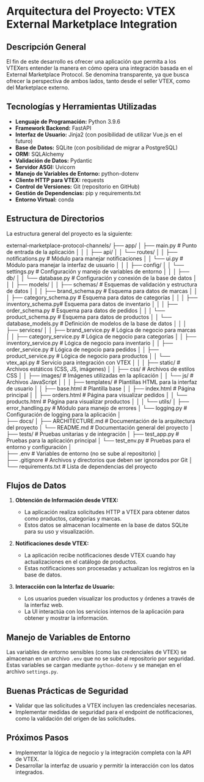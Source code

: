 # Arquitectura del Proyecto: VTEX External Marketplace Integration

## Descripción General
El fin de este desarrollo es ofrecer una aplicación que permita a los VTEXers entender la manera en cómo opera una integración basada en el External Marketplace Protocol. Se denomina transparente, ya que busca ofrecer la perspectiva de ambos lados, tanto desde el seller VTEX, como del Marketplace externo.

## Tecnologías y Herramientas Utilizadas
- **Lenguaje de Programación:** Python 3.9.6
- **Framework Backend:** FastAPI
- **Interfaz de Usuario:** Jinja2 (con posibilidad de utilizar Vue.js en el futuro)
- **Base de Datos:** SQLite (con posibilidad de migrar a PostgreSQL)
- **ORM:** SQLAlchemy
- **Validación de Datos:** Pydantic
- **Servidor ASGI:** Uvicorn
- **Manejo de Variables de Entorno:** python-dotenv
- **Cliente HTTP para VTEX:** requests
- **Control de Versiones:** Git (repositorio en GitHub)
- **Gestión de Dependencias:** pip y requirements.txt
- **Entorno Virtual:** conda

## Estructura de Directorios
La estructura general del proyecto es la siguiente:

external-marketplace-protocol-channels/
├── app/
│   ├── main.py                   # Punto de entrada de la aplicación
│   │
│   ├── api/
│   │   └── routes/
│   │       ├── notifications.py   # Módulo para manejar notificaciones
│   │       └── ui.py              # Módulo para manejar la interfaz de usuario
│   │
│   ├── config/
│   │   └── settings.py            # Configuración y manejo de variables de entorno
│   │
│   ├── db/
│   │   └── database.py            # Configuración y conexión de la base de datos
│   │
│   ├── models/
│   │   ├── schemas/               # Esquemas de validación y estructura de datos
│   │   │   ├── brand_schema.py    # Esquema para datos de marcas
│   │   │   ├── category_schema.py # Esquema para datos de categorías
│   │   │   ├── inventory_schema.py# Esquema para datos de inventario
│   │   │   ├── order_schema.py    # Esquema para datos de pedidos
│   │   │   └── product_schema.py  # Esquema para datos de productos
│   │   └── database_models.py     # Definición de modelos de la base de datos
│   │
│   ├── services/
│   │   ├── brand_service.py       # Lógica de negocio para marcas
│   │   ├── category_service.py    # Lógica de negocio para categorías
│   │   ├── inventory_service.py   # Lógica de negocio para inventario
│   │   ├── order_service.py       # Lógica de negocio para pedidos
│   │   ├── product_service.py     # Lógica de negocio para productos
│   │   └── vtex_api.py            # Servicio para integración con VTEX
│   │
│   ├── static/                    # Archivos estáticos (CSS, JS, imágenes)
│   │   ├── css/                   # Archivos de estilos CSS
│   │   ├── images/                # Imágenes utilizadas en la aplicación
│   │   └── js/                    # Archivos JavaScript
│   │
│   ├── templates/                 # Plantillas HTML para la interfaz de usuario
│   │   ├── base.html              # Plantilla base
│   │   ├── index.html             # Página principal
│   │   ├── orders.html            # Página para visualizar pedidos
│   │   └── products.html          # Página para visualizar productos
│   │
│   └── utils/
│       ├── error_handling.py      # Módulo para manejo de errores
│       └── logging.py             # Configuración de logging para la aplicación
│   
├── docs/
│   ├── ARCHITECTURE.md            # Documentación de la arquitectura del proyecto
│   └── README.md                  # Documentación general del proyecto
│   
├── tests/                         # Pruebas unitarias y de integración
│   ├── test_app.py                # Pruebas para la aplicación principal
│   └── test_env.py                # Pruebas para el entorno y configuración
│   
├── .env                           # Variables de entorno (no se sube al repositorio)
│   
├── .gitignore                     # Archivos y directorios que deben ser ignorados por Git
│   
└── requirements.txt               # Lista de dependencias del proyecto


## Flujos de Datos
1. **Obtención de Información desde VTEX:**
   - La aplicación realiza solicitudes HTTP a VTEX para obtener datos como productos, categorías y marcas.
   - Estos datos se almacenan localmente en la base de datos SQLite para su uso y visualización.

2. **Notificaciones desde VTEX:**
   - La aplicación recibe notificaciones desde VTEX cuando hay actualizaciones en el catálogo de productos.
   - Estas notificaciones son procesadas y actualizan los registros en la base de datos.

3. **Interacción con la Interfaz de Usuario:**
   - Los usuarios pueden visualizar los productos y órdenes a través de la interfaz web.
   - La UI interactúa con los servicios internos de la aplicación para obtener y mostrar la información.

## Manejo de Variables de Entorno
Las variables de entorno sensibles (como las credenciales de VTEX) se almacenan en un archivo `.env` que no se sube al repositorio por seguridad. Estas variables se cargan mediante `python-dotenv` y se manejan en el archivo `settings.py`.

## Buenas Prácticas de Seguridad
- Validar que las solicitudes a VTEX incluyen las credenciales necesarias.
- Implementar medidas de seguridad para el endpoint de notificaciones, como la validación del origen de las solicitudes.

## Próximos Pasos
- Implementar la lógica de negocio y la integración completa con la API de VTEX.
- Desarrollar la interfaz de usuario y permitir la interacción con los datos integrados.
